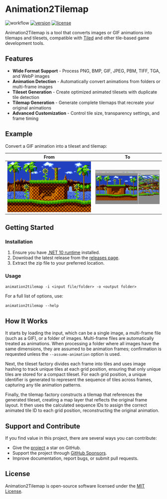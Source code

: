 # Animation2Tilemap

![workflow](https://img.shields.io/github/actions/workflow/status/vonhoff/Animation2Tilemap/dotnet.yml)
[![version](https://img.shields.io/badge/version-2.1.0-blue)](https://github.com/vonhoff/Animation2Tilemap/releases)
[![license](https://img.shields.io/badge/license-MIT-blue)](LICENSE)

Animation2Tilemap is a tool that converts images or GIF animations into tilemaps and tilesets, compatible with [Tiled](https://www.mapeditor.org/) and other tile-based game development tools.

## Features

- **Wide Format Support** - Process PNG, BMP, GIF, JPEG, PBM, TIFF, TGA, and WebP images
- **Animation Detection** - Automatically convert animations from folders or multi-frame images
- **Tileset Generation** - Create optimized animated tilesets with duplicate tile detection
- **Tilemap Generation** - Generate complete tilemaps that recreate your original animations
- **Advanced Customization** - Control tile size, transparency settings, and frame timing

## Example

Convert a GIF animation into a tileset and tilemap:

|                          From                          |                         To                              |
|:------------------------------------------------------:|:-------------------------------------------------------:|
| <img src="Resources/Sonic_md_fg1.gif" width="1280">    | ![Input](Resources/Screenshot%20from%202025-05-17_.png) |

## Getting Started

### Installation

1. Ensure you have [.NET 10 runtime](https://dotnet.microsoft.com/en-us/download/dotnet/10.0) installed.
2. Download the latest release from the [releases page](https://github.com/vonhoff/Animation2Tilemap/releases).
3. Extract the zip file to your preferred location.

### Usage

```
animation2tilemap -i <input file/folder> -o <output folder>
```

For a full list of options, use:

```
animation2tilemap --help
```

## How It Works

It starts by loading the input, which can be a single image, a multi-frame file (such as a GIF), or a folder of images. Multi-frame files are automatically treated as animations. When processing a folder where all images have the same dimensions, they are assumed to be animation frames; confirmation is requested unless the `--assume-animation` option is used.

Next, the tileset factory divides each frame into tiles and uses image hashing to track unique tiles at each grid position, ensuring that only unique tiles are stored for a compact tileset. For each grid position, a unique identifier is generated to represent the sequence of tiles across frames, capturing any tile animation patterns.

Finally, the tilemap factory constructs a tilemap that references the generated tileset, creating a map layer that reflects the original frame layout. It then uses the calculated sequence IDs to assign the correct animated tile ID to each grid position, reconstructing the original animation.

## Support and Contribute

If you find value in this project, there are several ways you can contribute:

- Give the [project](https://github.com/vonhoff/Animation2Tilemap) a star on GitHub.
- Support the project through [GitHub Sponsors](https://github.com/sponsors/vonhoff).
- Improve documentation, report bugs, or submit pull requests.

## License

Animation2Tilemap is open-source software licensed under the [MIT License](LICENSE).
